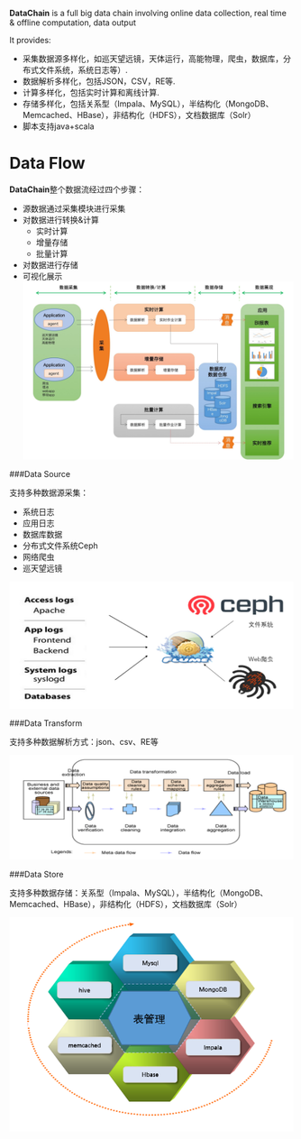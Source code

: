 **DataChain** is a full big data chain involving online data collection, real time & offline computation, data output

It provides:

*  采集数据源多样化，如巡天望远镜，天体运行，高能物理，爬虫，数据库，分布式文件系统，系统日志等）.
*  数据解析多样化，包括JSON，CSV，RE等.
*  计算多样化，包括实时计算和离线计算.
*  存储多样化，包括关系型（Impala、MySQL），半结构化（MongoDB、Memcached、HBase），非结构化（HDFS），文档数据库（Solr）
*  脚本支持java+scala

Data Flow
=====================================
**DataChain**整个数据流经过四个步骤：
* 源数据通过采集模块进行采集
* 对数据进行转换&计算
  * 实时计算
  * 增量存储
  * 批量计算
* 对数据进行存储
* 可视化展示
![](https://github.com/cas-bigdatalab/DataChain/blob/master/doc/dataFlow.png)

###Data Source

支持多种数据源采集：
*  系统日志
*  应用日志
*  数据库数据
*  分布式文件系统Ceph
*  网络爬虫
*  巡天望远镜

![](https://github.com/cas-bigdatalab/DataChain/blob/master/doc/dataSource.png)

###Data Transform

支持多种数据解析方式：json、csv、RE等

![](https://github.com/cas-bigdatalab/DataChain/blob/master/doc/dataTransform.png)

###Data Store

支持多种数据存储：关系型（Impala、MySQL），半结构化（MongoDB、Memcached、HBase），非结构化（HDFS），文档数据库（Solr）

![](https://github.com/cas-bigdatalab/DataChain/blob/master/doc/dataStore.png)


